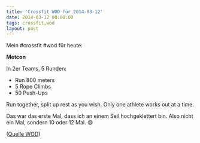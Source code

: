 ```yaml
---
title: 'Crossfit WOD für 2014-03-12'
date: 2014-03-12 00:00:00 
tags: crossfit,wod
layout: post
---
```

Mein #crossfit #wod für heute:

**Metcon**

In 2er Teams, 5 Runden:

* Run 800 meters
* 5 Rope Climbs
* 50 Push-Ups

Run together, split up rest as you wish. Only one athlete works out at a time.

Das war das erste Mal, dass ich an einem Seil hochgeklettert bin. Also nicht ein Mal, sondern 10 oder 12 Mal. :smile:

([Quelle WOD][0])

[0]: http://www.crossfithh.de/1/post/2014/03/workout-wednesday8.html

